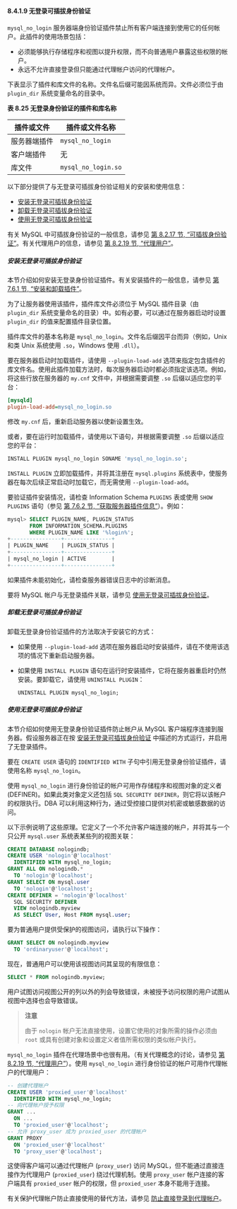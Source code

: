 #### 8.4.1.9 无登录可插拔身份验证

`mysql_no_login` 服务器端身份验证插件禁止所有客户端连接到使用它的任何帐户。此插件的使用场景包括：

- 必须能够执行存储程序和视图以提升权限，而不向普通用户暴露这些权限的帐户。
- 永远不允许直接登录但只能通过代理帐户访问的代理帐户。

下表显示了插件和库文件的名称。文件名后缀可能因系统而异。文件必须位于由 `plugin_dir` 系统变量命名的目录中。

**表 8.25 无登录身份验证的插件和库名称**

| 插件或文件   | 插件或文件名称      |
| ------------ | ------------------- |
| 服务器端插件 | `mysql_no_login`    |
| 客户端插件   | 无                  |
| 库文件       | `mysql_no_login.so` |

以下部分提供了与无登录可插拔身份验证相关的安装和使用信息：

- [安装无登录可插拔身份验证](#安装无登录可插拔身份验证)
- [卸载无登录可插拔身份验证](#卸载无登录可插拔身份验)
- [使用无登录可插拔身份验证](#使用无登录可插拔身份验证)

有关 MySQL 中可插拔身份验证的一般信息，请参见 [第 8.2.17 节, “可插拔身份验证”](#pluggable-authentication)。有关代理用户的信息，请参见 [第 8.2.19 节, “代理用户”](#proxy-users)。

##### 安装无登录可插拔身份验证

本节介绍如何安装无登录身份验证插件。有关安装插件的一般信息，请参见 [第 7.6.1 节, “安装和卸载插件”](#installing-and-uninstalling-plugins)。

为了让服务器使用该插件，插件库文件必须位于 MySQL 插件目录（由 `plugin_dir` 系统变量命名的目录）中。如有必要，可以通过在服务器启动时设置 `plugin_dir` 的值来配置插件目录位置。

插件库文件的基本名称是 `mysql_no_login`。文件名后缀因平台而异（例如，Unix 和类 Unix 系统使用 `.so`，Windows 使用 `.dll`）。

要在服务器启动时加载插件，请使用 `--plugin-load-add` 选项来指定包含插件的库文件名。使用此插件加载方法时，每次服务器启动时都必须指定该选项。例如，将这些行放在服务器的 `my.cnf` 文件中，并根据需要调整 `.so` 后缀以适应您的平台：

```ini
[mysqld]
plugin-load-add=mysql_no_login.so
```

修改 `my.cnf` 后，重新启动服务器以使新设置生效。

或者，要在运行时加载插件，请使用以下语句，并根据需要调整 `.so` 后缀以适应您的平台：

```sql
INSTALL PLUGIN mysql_no_login SONAME 'mysql_no_login.so';
```

`INSTALL PLUGIN` 立即加载插件，并将其注册在 `mysql.plugins` 系统表中，使服务器在每次后续正常启动时加载它，而无需使用 `--plugin-load-add`。

要验证插件安装情况，请检查 Information Schema `PLUGINS` 表或使用 `SHOW PLUGINS` 语句（参见 [第 7.6.2 节, “获取服务器插件信息”](#obtaining-server-plugin-information)）。例如：

```sql
mysql> SELECT PLUGIN_NAME, PLUGIN_STATUS
       FROM INFORMATION_SCHEMA.PLUGINS
       WHERE PLUGIN_NAME LIKE '%login%';
+----------------+---------------+
| PLUGIN_NAME    | PLUGIN_STATUS |
+----------------+---------------+
| mysql_no_login | ACTIVE        |
+----------------+---------------+
```

如果插件未能初始化，请检查服务器错误日志中的诊断消息。

要将 MySQL 帐户与无登录插件关联，请参见 [使用无登录可插拔身份验证](#using-no-login-pluggable-authentication)。

##### 卸载无登录可插拔身份验证

卸载无登录身份验证插件的方法取决于安装它的方式：

- 如果使用 `--plugin-load-add` 选项在服务器启动时安装插件，请在不使用该选项的情况下重新启动服务器。

- 如果使用 `INSTALL PLUGIN` 语句在运行时安装插件，它将在服务器重启时仍然安装。要卸载它，请使用 `UNINSTALL PLUGIN`：

  ```sql
  UNINSTALL PLUGIN mysql_no_login;
  ```

##### 使用无登录可插拔身份验证

本节介绍如何使用无登录身份验证插件防止帐户从 MySQL 客户端程序连接到服务器。假设服务器正在按 [安装无登录可插拔身份验证](#installing-no-login-pluggable-authentication) 中描述的方式运行，并启用了无登录插件。

要在 `CREATE USER` 语句的 `IDENTIFIED WITH` 子句中引用无登录身份验证插件，请使用名称 `mysql_no_login`。

使用 `mysql_no_login` 进行身份验证的帐户可用作存储程序和视图对象的定义者 (DEFINER)。如果此类对象定义还包括 `SQL SECURITY DEFINER`，则它将以该帐户的权限执行。DBA 可以利用这种行为，通过受控接口提供对机密或敏感数据的访问。

以下示例说明了这些原理。它定义了一个不允许客户端连接的帐户，并将其与一个只公开 `mysql.user` 系统表某些列的视图关联：

```sql
CREATE DATABASE nologindb;
CREATE USER 'nologin'@'localhost'
  IDENTIFIED WITH mysql_no_login;
GRANT ALL ON nologindb.*
  TO 'nologin'@'localhost';
GRANT SELECT ON mysql.user
  TO 'nologin'@'localhost';
CREATE DEFINER = 'nologin'@'localhost'
  SQL SECURITY DEFINER
  VIEW nologindb.myview
  AS SELECT User, Host FROM mysql.user;
```

要为普通用户提供受保护的视图访问，请执行以下操作：

```sql
GRANT SELECT ON nologindb.myview
  TO 'ordinaryuser'@'localhost';
```

现在，普通用户可以使用该视图访问其呈现的有限信息：

```sql
SELECT * FROM nologindb.myview;
```

用户试图访问视图公开的列以外的列会导致错误，未被授予访问权限的用户试图从视图中选择也会导致错误。

> **注意**
>
> 由于 `nologin` 帐户无法直接使用，设置它使用的对象所需的操作必须由 `root` 或具有创建对象和设置定义者值所需权限的类似帐户执行。

`mysql_no_login` 插件在代理场景中也很有用。（有关代理概念的讨论，请参见 [第 8.2.19 节, “代理用户”](#proxy-users)）。使用 `mysql_no_login` 进行身份验证的帐户可用作代理帐户的代理用户：

```sql
-- 创建代理帐户
CREATE USER 'proxied_user'@'localhost'
  IDENTIFIED WITH mysql_no_login;
-- 向代理帐户授予权限
GRANT ...
  ON ...
  TO 'proxied_user'@'localhost';
-- 允许 proxy_user 成为 proxied_user 的代理帐户
GRANT PROXY
  ON 'proxied_user'@'localhost'
  TO 'proxy_user'@'localhost';
```

这使得客户端可以通过代理帐户 (`proxy_user`) 访问 MySQL，但不能通过直接连接作为代理用户 (`proxied_user`) 绕过代理机制。使用 `proxy_user` 帐户连接的客户端具有 `proxied_user` 帐户的权限，但 `proxied_user` 本身不能用于连接。

有关保护代理帐户防止直接使用的替代方法，请参见 [防止直接登录到代理帐户](#preventing-direct-login-to-proxied-accounts)。